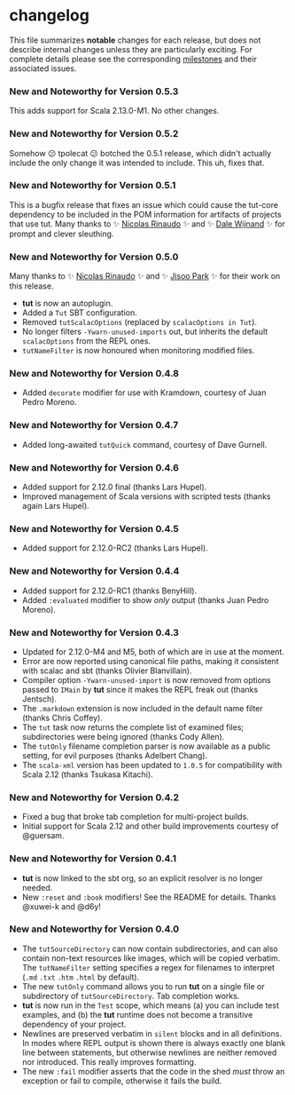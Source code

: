 # changelog

This file summarizes **notable** changes for each release, but does not describe internal changes unless they are particularly exciting. For complete details please see the corresponding [milestones](https://github.com/tpolecat/tut/milestones?state=closed) and their associated issues.

### <a name="0.5.3"></a>New and Noteworthy for Version 0.5.3

This adds support for Scala 2.13.0-M1. No other changes.

### <a name="0.5.2"></a>New and Noteworthy for Version 0.5.2

Somehow :confused: tpolecat :confused: botched the 0.5.1 release, which didn't actually include the only change it was intended to include. This uh, fixes that.

### <a name="0.5.1"></a>New and Noteworthy for Version 0.5.1

This is a bugfix release that fixes an issue which could cause the tut-core dependency to be included in the POM information for artifacts of projects that use tut. Many thanks to :sparkles: [Nicolas Rinaudo](https://github.com/nrinaudo) :sparkles: and :sparkles: [Dale Wijnand](https://github.com/dwijnand) :sparkles: for prompt and clever sleuthing.

### <a name="0.5.0"></a>New and Noteworthy for Version 0.5.0

Many thanks to :sparkles: [Nicolas Rinaudo](https://github.com/nrinaudo) :sparkles: and :sparkles: [Jisoo Park](https://github.com/guersam) :sparkles: for their work on this release.

- **tut** is now an autoplugin.
- Added a `Tut` SBT configuration.
- Removed `tutScalacOptions` (replaced by `scalacOptions in Tut`).
- No longer filters `-Ywarn-unused-imports` out, but inherits the default `scalacOptions` from the REPL ones.
- `tutNameFilter` is now honoured when monitoring modified files.

### <a name="0.4.8"></a>New and Noteworthy for Version 0.4.8

- Added `decorate` modifier for use with Kramdown, courtesy of Juan Pedro Moreno.

### <a name="0.4.7"></a>New and Noteworthy for Version 0.4.7

- Added long-awaited `tutQuick` command, courtesy of Dave Gurnell.

### <a name="0.4.6"></a>New and Noteworthy for Version 0.4.6

- Added support for 2.12.0 final (thanks Lars Hupel).
- Improved management of Scala versions with scripted tests (thanks again Lars Hupel).

### <a name="0.4.5"></a>New and Noteworthy for Version 0.4.5

- Added support for 2.12.0-RC2 (thanks Lars Hupel).

### <a name="0.4.4"></a>New and Noteworthy for Version 0.4.4

- Added support for 2.12.0-RC1 (thanks BenyHill).
- Added `:evaluated` modifier to show *only* output (thanks Juan Pedro Moreno).

### <a name="0.4.3"></a>New and Noteworthy for Version 0.4.3

- Updated for 2.12.0-M4 and M5, both of which are in use at the moment.
- Error are now reported using canonical file paths, making it consistent with scalac and sbt (thanks Olivier Blanvillain).
- Compiler option `-Ywarn-unused-import` is now removed from options passed to `IMain` by **tut** since it makes the REPL freak out (thanks Jentsch).
- The `.markdown` extension is now included in the default name filter (thanks Chris Coffey).
- The `tut` task now returns the complete list of examined files; subdirectories were being ignored (thanks Cody Allen).
- The `tutOnly` filename completion parser is now available as a public setting, for evil purposes (thanks Adelbert Chang).
- The `scala-xml` version has been updated to `1.0.5` for compatibility with Scala 2.12 (thanks Tsukasa Kitachi).

### <a name="0.4.2"></a>New and Noteworthy for Version 0.4.2

- Fixed a bug that broke tab completion for multi-project builds.
- Initial support for Scala 2.12 and other build improvements courtesy of @guersam.

### <a name="0.4.1"></a>New and Noteworthy for Version 0.4.1

- **tut** is now linked to the sbt org, so an explicit resolver is no longer needed.
- New `:reset` and `:book` modifiers! See the README for details. Thanks @xuwei-k and @d6y!

### <a name="0.4.0"></a>New and Noteworthy for Version 0.4.0

- The `tutSourceDirectory` can now contain subdirectories, and can also contain non-text resources like images, which will be copied verbatim. The `tutNameFilter` setting specifies a regex for filenames to interpret (`.md` `.txt` `.htm` `.html` by default).
- The new `tutOnly` command allows you to run **tut** on a single file or subdirectory of `tutSourceDirectory`. Tab completion works.
- **tut** is now run in the `Test` scope, which means (a) you can include test examples, and (b) the **tut** runtime does not become a transitive dependency of your project.
- Newlines are preserved verbatim in `silent` blocks and in all definitions. In modes where REPL output is shown there is always exactly one blank line between statements, but otherwise newlines are neither removed nor introduced. This really improves formatting.
- The new `:fail` modifier asserts that the code in the shed *must* throw an exception or fail to compile, otherwise it fails the build.
